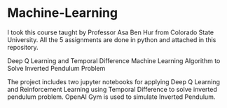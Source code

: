 # Machine-Learning

I took this course taught by Professor Asa Ben Hur from Colorado State University. All the 5 assignments are done in python and attached in this repository.

Deep Q Learning and Temporal Difference Machine Learning Algorithm to Solve Inverted Pendulum Problem

The project includes two jupyter notebooks for applying Deep Q Learning and Reinforcement Learning using Temporal Difference 
to solve inverted pendulum problem. OpenAI Gym is used to simulate Inverted Pendulum.
